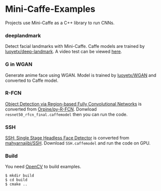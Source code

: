 Mini-Caffe-Examples
==================

Projects use Mini-Caffe as a C++ library to run CNNs.

### deeplandmark

Detect facial landmarks with Mini-Caffe. Caffe models are trained by [luoyetx/deep-landmark](https://github.com/luoyetx/deep-landmark). A video test can be viewed [here](https://youtu.be/oNiAtu0erEk).

### G in WGAN

Generate anime face using WGAN. Model is trained by [luoyetx/WGAN](https://github.com/luoyetx/WGAN) and converted to Caffe model.

### R-FCN

[Object Detection via Region-based Fully Convolutional Networks](https://arxiv.org/abs/1605.06409) is converted from [Orpine/py-R-FCN](https://github.com/Orpine/py-R-FCN). Donwload `resnet50_rfcn_final.caffemodel` then you can run the code.


### SSH

[SSH: Single Stage Headless Face Detector](https://arxiv.org/abs/1708.03979) is converted from [mahyarnajibi/SSH](https://github.com/mahyarnajibi/SSH). Download `SSH.caffemodel` and run the code on GPU.

### Build

You need [OpenCV](http://opencv.org/) to build examples.

```
$ mkdir build
$ cd build
$ cmake ..
```
